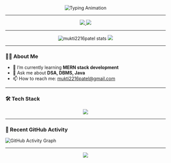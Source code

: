 <!-- Profile Header -->
<!-- Typing Animation Header -->
<!-- Typing Animation Header with Styled Greeting -->
<p align="center">
  <img src="https://readme-typing-svg.demolab.com/?lines=Hi+there,+I'm+Mukti+Patel+👋;Welcome+to+my+GitHub+Profile!;MERN+Stack+Learner+|+Java+Enthusiast+|+DSA+Fanatic&center=true&width=500&height=50&font=Fira+Code&pause=1000&color=F75C7E" alt="Typing Animation" />
</p>

---

<p align="center">
  <a href="mailto:mukti2216patel@gmail.com">
    <img src="https://img.shields.io/badge/Email-EA4335?style=for-the-badge&logo=gmail&logoColor=white" />
  </a>
  <a href="https://linkedin.com/in/muktipatel">
    <img src="https://img.shields.io/badge/LinkedIn-0A66C2?style=for-the-badge&logo=linkedin&logoColor=white" />
  </a>
</p>

---

<!-- GitHub Stats -->
<p align="center">
  <img src="https://github-readme-stats.vercel.app/api?username=mukti2216patel&show_icons=true&theme=radical" alt="mukti2216patel stats" />
  <img src="https://github-readme-stats.vercel.app/api/top-langs/?username=mukti2216patel&layout=compact&theme=radical" />
</p>

---

<!-- About Me Section -->
### 👨‍💻 About Me
- 🌱 I’m currently learning **MERN stack development**
- 💬 Ask me about **DSA, DBMS, Java**
- 📫 How to reach me: [mukti2216patel@gmail.com](mailto:mukti2216patel@gmail.com)

---

<!-- Tech Stack -->
### 🛠 Tech Stack
<p align="center">
  <img src="https://skillicons.dev/icons?i=js,nodejs,express,tailwind,python,mysql,mongodb,git,c,cplusplus,java" />
</p>

---


<!-- Recent Activity -->
### 📌 Recent GitHub Activity
![GitHub Activity Graph](https://github-readme-activity-graph.vercel.app/graph?username=mukti2216patel&theme=react-dark)


---

<!-- Footer -->
<p align="center">
  <img src="https://capsule-render.vercel.app/api?type=waving&color=gradient&height=100&section=footer"/>
</p>
